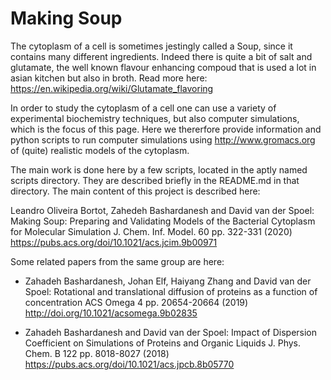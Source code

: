 # Making Soup

The cytoplasm of a cell is sometimes jestingly called a Soup, since it contains many different ingredients. Indeed there is quite a bit of salt and glutamate, the well known flavour enhancing compoud that is used a lot in asian kitchen but also in broth. Read more here: https://en.wikipedia.org/wiki/Glutamate_flavoring

In order to study the cytoplasm of a cell one can use a variety of experimental biochemistry techniques, but also computer simulations, which is the focus of this page. Here we thererfore provide information and python scripts to run computer simulations using http://www.gromacs.org of (quite) realistic models of the cytoplasm.

The main work is done here by a few scripts, located in the aptly named scripts directory. They are described briefly in the README.md in that directory. The main content of this project is described here:

Leandro Oliveira Bortot, Zahedeh Bashardanesh and David van der Spoel: Making Soup: Preparing and Validating Models of the Bacterial Cytoplasm for Molecular Simulation J. Chem. Inf. Model. 60 pp. 322-331 (2020) https://pubs.acs.org/doi/10.1021/acs.jcim.9b00971

Some related papers from the same group are here:

- Zahadeh Bashardanesh, Johan Elf, Haiyang Zhang and David van der Spoel: Rotational and translational diffusion of proteins as a function of concentration ACS Omega 4 pp. 20654-20664 (2019) http://doi.org/10.1021/acsomega.9b02835

- Zahadeh Bashardanesh and David van der Spoel: Impact of Dispersion Coefficient on Simulations of Proteins and Organic Liquids J. Phys. Chem. B 122 pp. 8018-8027 (2018) https://pubs.acs.org/doi/10.1021/acs.jpcb.8b05770
